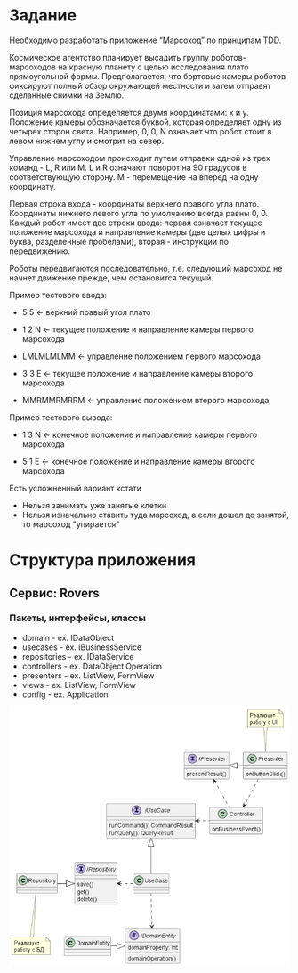 # Задание
Необходимо разработать приложение “Марсоход” по принципам TDD.

Космическое агентство планирует высадить группу роботов-марсоходов на красную планету с целью исследования плато прямоугольной формы. Предполагается, что бортовые камеры роботов фиксируют полный обзор окружающей местности и затем отправят сделанные снимки на Землю.

Позиция марсохода определяется двумя координатами: x и y. Положение камеры обозначается буквой, которая определяет одну из четырех сторон света. Например, 0, 0, N означает что робот стоит в левом нижнем углу и смотрит на север.

Управление марсоходом происходит путем отправки одной из трех команд - L, R или M. L и R означают поворот на 90 градусов в соответствующую сторону. M - перемещение на вперед на одну координату.

Первая строка входа - координаты верхнего правого угла плато. Координаты нижнего левого угла по умолчанию всегда равны 0, 0. Каждый робот имеет две строки ввода: первая означает текущее положение марсохода и направление камеры (две целых цифры и буква, разделенные пробелами), вторая - инструкции по передвижению.

Роботы передвигаются последовательно, т.е. следующий марсоход не начнет движение прежде, чем остановится текущий.

Пример тестового ввода:

* 5 5 ← верхний правый угол плато


* 1 2 N  ← текущее положение и направление камеры первого марсохода
* LMLMLMLMM ← управление положением первого марсохода


* 3 3 E ← текущее положение и направление камеры второго марсохода
* MMRMMRMRRM ← управление положением второго марсохода

Пример тестового вывода:

* 1 3 N ← конечное положение и направление камеры первого марсохода

* 5 1 E ← конечное положение и направление камеры второго марсохода

Есть усложненный вариант кстати
* Нельзя занимать уже занятые клетки
* Нельзя изначально ставить туда марсоход, а если дошел до занятой, то марсоход "упирается"

# Структура приложения

## Сервис: Rovers

### Пакеты, интерфейсы, классы

* domain - ex. IDataObject
* usecases - ex. IBusinessService
* repositories - ex. IDataService
* controllers - ex. DataObject.Operation
* presenters - ex. ListView, FormView 
* views - ex. ListView, FormView
* config - ex. Application

![CleanArchitecture.png](src\diagrams\CleanArchitecture.png)